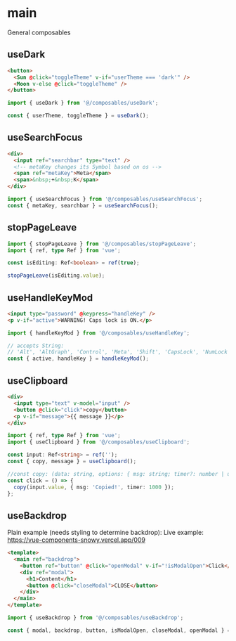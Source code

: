 # main

General composables

## useDark

```html
<button>
  <Sun @click="toggleTheme" v-if="userTheme === 'dark'" />
  <Moon v-else @click="toggleTheme" />
</button>
```

```js
import { useDark } from '@/composables/useDark';

const { userTheme, toggleTheme } = useDark();
```

## useSearchFocus

```html
<div>
  <input ref="searchbar" type="text" />
  <!-- metaKey changes its Symbol based on os -->
  <span ref="metaKey">Meta</span>
  <span>&nbsp;+&nbsp;K</span>
</div>
```

```js
import { useSearchFocus } from '@/composables/useSearchFocus';
const { metaKey, searchbar } = useSearchFocus();
```

## stopPageLeave

```ts
import { stopPageLeave } from '@/composables/stopPageLeave';
import { ref, type Ref } from 'vue';

const isEditing: Ref<boolean> = ref(true);

stopPageLeave(isEditing.value);
```

## useHandleKeyMod

```html
<input type="password" @keypress="handleKey" />
<p v-if="active">WARNING! Caps lock is ON.</p>
```

```js
import { handleKeyMod } from '@/composables/useHandleKey';

// accepts String:
// 'Alt', 'AltGraph', 'Control', 'Meta', 'Shift', 'CapsLock', 'NumLock', 'ScrollLock'
const { active, handleKey } = handleKeyMod();
```

## useClipboard

```html
<div>
  <input type="text" v-model="input" />
  <button @click="click">copy</button>
  <p v-if="message">{{ message }}</p>
</div>
```

```ts
import { ref, type Ref } from 'vue';
import { useClipboard } from '@/composables/useClipboard';

const input: Ref<string> = ref('');
const { copy, message } = useClipboard();

//const copy: (data: string, options: { msg: string; timer?: number | undefined }) => Promise<void>
const click = () => {
  copy(input.value, { msg: 'Copied!', timer: 1000 });
};
```

## useBackdrop

Plain example (needs styling to determine backdrop):
Live example: <https://vue-components-snowy.vercel.app/009>

```html
<template>
  <main ref="backdrop">
    <button ref="button" @click="openModal" v-if="!isModalOpen">Click</button>
    <div ref="modal">
      <h1>Content</h1>
      <button @click="closeModal">CLOSE</button>
    </div>
  </main>
</template>
```

```ts
import { useBackdrop } from '@/composables/useBackdrop';

const { modal, backdrop, button, isModalOpen, closeModal, openModal } = useBackdrop();
```
